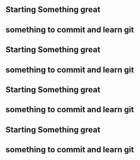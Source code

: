 ## Starting Something great

## something to commit and learn git

## Starting Something great

## something to commit and learn git

## Starting Something great

## something to commit and learn git

## Starting Something great

## something to commit and learn git
